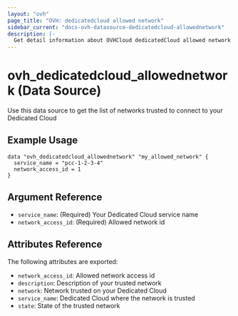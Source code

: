 ```yaml
---
layout: "ovh"
page_title: "OVH: dedicatedcloud allowed network"
sidebar_current: "docs-ovh-datasource-dedicatedcloud-allowednetwork"
description: |-
  Get detail information about OVHCloud dedicatedCloud allowed network
---
```


# ovh_dedicatedcloud_allowednetwork (Data Source)

Use this data source to get the list of networks trusted to connect to your Dedicated Cloud

## Example Usage

```hcl
data "ovh_dedicatedcloud_allowednetwork" "my_allowed_network" {
  service_name = "pcc-1-2-3-4"
  network_access_id = 1
}
```

## Argument Reference

- `service_name`: (Required) Your Dedicated Cloud service name
- `network_access_id`: (Required) Allowed network id

## Attributes Reference

The following attributes are exported:

* `network_access_id`: Allowed network access id
* `description`: Description of your trusted network
* `network`: Network trusted on your Dedicated Cloud
* `service_name`: Dedicated Cloud where the network is trusted
* `state`: State of the trusted network
